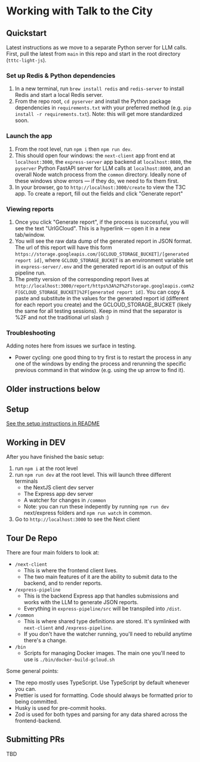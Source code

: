 # Working with Talk to the City

## Quickstart

Latest instructions as we move to a separate Python server for LLM calls.
First, pull the latest from ``main`` in this repo and start in the root directory (``tttc-light-js``).

### Set up Redis & Python dependencies

1. In a new terminal, run ``brew install redis`` and ``redis-server`` to install Redis and start a local Redis server.
2. From the repo root, ``cd pyserver`` and install the Python package dependencies in ``requirements.txt`` with your preferred method (e.g. ``pip install -r requirements.txt``). Note: this will get more standardized soon.

### Launch the app

1. From the root level, run `npm i` then `npm run dev`.
2. This should open four windows: the ``next-client`` app front end at `localhost:3000`, the ``express-server`` app backend at ``localhost:8080``, the ``pyserver`` Python FastAPI server for LLM calls at ``localhost:8000``, and an overall Node watch process from the ``common`` directory. Ideally none of these windows show errors — if they do, we need to fix them first. 
3. In your browser, go to `http://localhost:3000/create` to view the T3C app. To create a report, fill out the fields and click "Generate report"

### Viewing reports

1. Once you click "Generate report", if the process is successful, you will see the text "UrlGCloud". This is a hyperlink — open it in a new tab/window.
2. You will see the raw data dump of the generated report in JSON format. The url of this report will have this form ``https://storage.googleapis.com/[GCLOUD_STORAGE_BUCKET]/[generated report id]``, where ``GCLOUD_STORAGE_BUCKET`` is an environment variable set in ``express-server/.env`` and the generated report id is an output of this pipeline run.
3. The pretty version of the corresponding report lives at ``http://localhost:3000/report/https%3A%2F%2Fstorage.googleapis.com%2F[GCLOUD_STORAGE_BUCKET]%2F[generated report id]``. You can copy & paste and substitute in the values for the generated report id (different for each report you create) and the GCLOUD_STORAGE_BUCKET (likely the same for all testing sessions). Keep in mind that the separator is %2F and not the traditional url slash :)

### Troubleshooting

Adding notes here from issues we surface in testing.

* Power cycling: one good thing to try first is to restart the process in any one of the windows by ending the process and rerunning the specific previous command in that window (e.g. using the up arrow to find it).

## Older instructions below
## Setup

[See the setup instructions in README](./README.md#setup)

## Working in DEV

After you have finished the basic setup:

1. run `npm i` at the root level
2. run `npm run dev` at the root level. This will launch three different terminals
   - the NextJS client dev server
   - The Express app dev server
   - A watcher for changes in `/common`
   - Note: you can run these indepently by running `npm run dev` next/express folders and `npm run watch` in common.
3. Go to `http://localhost:3000` to see the Next client

## Tour De Repo

There are four main folders to look at:

- `/next-client`
  - This is where the frontend client lives.
  - The two main features of it are the ability to submit data to the backend, and to render reports.
- `/express-pipeline`
  - This is the backend Express app that handles submissions and works with the LLM to generate JSON reports.
  - Everything in `express-pipeline/src` will be transpiled into `/dist`.
- `/common`
  - This is where shared type definitions are stored. It's symlinked with `next-client` and `/express-pipeline`.
  - If you don't have the watcher running, you'll need to rebuild anytime there's a change.
- `/bin`
  - Scripts for managing Docker images. The main one you'll need to use is `./bin/docker-build-gcloud.sh`

Some general points:

- The repo mostly uses TypeScript. Use TypeScript by default whenever you can.
- Prettier is used for formatting. Code should always be formatted prior to being committed.
- Husky is used for pre-commit hooks.
- Zod is used for both types and parsing for any data shared across the frontend-backend.

## Submitting PRs

TBD
